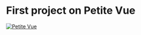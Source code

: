 # First project on Petite Vue

[![Petite Vue](http://img.youtube.com/vi/N_lDQdiKy2c/0.jpg)](https://www.youtube.com/watch?v=N_lDQdiKy2c "Petite Vue")
